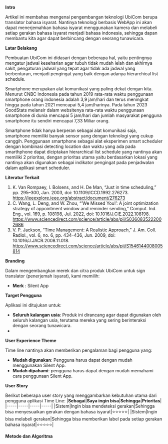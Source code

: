 **Intro**

Artikel ini membahas mengenai pengembangan teknologi UbiCom berupa translator bahasa isyarat. Nantinya teknologi berbasis WebApp ini akan dapat menerjemahkan bahasa isyarat menggunakan kamera dan melabeli setiap gerakan bahasa isyarat menjadi bahasa indonesia, sehingga dapan membantu kita agar dapat berbincang dengan seorang tunawicara.

**Latar Belakang**

Pembuatan UbiCom ini didasari dengan beberapa hal, yaitu pentingnya mengatur jadwal keseharian agar tubuh tidak mudah lelah dan akhirnya sakit, pengaturan jadwal yang tepat agar tidak ada jadwal yang berbenturan, menjadi pengingat yang baik dengan adanya hierarchical list schedule.

Smartphone merupakan alat komunikasi yang paling dekat dengan kita. Menurut CNBC Indonesia pada tahun 2019 rata-rata waktu penggunaan smartphone orang indonesia adalah 3,9 jam/hari dan terus meningkat hingga pada tahun 2021 mencapai 5,4 jam/harinya. Pada tahun 2023 GoodStats melansir dalam websitenya rata-rata waktu penggunaan smartphone di dunia mencapai 5 jam/hari dan jumlah masyarakat pengguna smartphone itu sendiri mencapai 7,33 Miliar orang.

Smartphone tidak hanya berperan sebagai alat komunikasi saja, smartphone memiliki banyak sensor yang dengan teknologi yang cukup canggih. Penggunaan smartphone sebagai alat eksperimen smart scheduler dengan kombinasi detecting location dan waktu yang ada pada smarthphone dapat diciptakan hierarchical list schedule yang nantinya akan memiliki 2 prioritas, dengan prioritas utama yaitu berdasarkan lokasi yang nantinya akan digunakan sebagai indikator pengingat pada penjadwalan dalam aplikasi smart scheduler.

**Literatur Terkait**

1. K. Van Rompaey, I. Bolsens, and H. De Man, “Just in time scheduling,” pp. 295–300, Jan. 2003, doi: 10.1109/ICCD.1992.276273. https://ieeexplore.ieee.org/abstract/document/276273
2. C. Wang, L. Deng, and W. Zhou, “‘We Missed You!’: A joint optimization strategy of appointment window and reminder sending,” Comput. Ind. Eng., vol. 169, p. 108198, Jul. 2022, doi: 10.1016/J.CIE.2022.108198. https://www.sciencedirect.com/science/article/abs/pii/S0360835222002686
3. V. P. Jackson, “Time Management: A Realistic Approach,” J. Am. Coll. Radiol., vol. 6, no. 6, pp. 434–436, Jun. 2009, doi: 10.1016/J.JACR.2008.11.018. https://www.sciencedirect.com/science/article/abs/pii/S1546144008005814

**Branding**

Dalam mengembangkan merek dan citra produk UbiCom untuk sign translator (penerjemah isyarat), kami memilih:
- **Merk** : Silent App

**Target Pengguna**

Aplikasi ini ditujukan untuk:

- **Seluruh kalangan usia**: Produk ini dirancang agar dapat digunakan oleh seluruh kalangan usia, terutama mereka yang sering berinteraksi dengan seorang tunawicara.
- 

**User Experience Theme**

Time line nantinya akan memberikan pengalaman bagi pengguna yang:
- **Mudah digunakan**: Pengguna harus dapat dengan mudah menggunakan Silent App.
- **Mudah dipahami**: pengguna harus dapat dengan mudah memahami cara penggunaan Silent App.

**User Story**

Berikut beberapa user story yang menggambarkan kebutuhan utama dari pengguna aplikasi Time Line:
|**Sebagai**|**Saya ingin bisa**|**Sehingga**|**Prioritas**|
|-----|-----|-----|-----|
|Sistem|Ingin bisa mendeteksi gerakan|Sehingga bisa menyesuaikan gerakan dengan bahasa isyarat|⭐⭐⭐⭐⭐|
|Sistem|Ingin bisa melabeli gerakan|Sehingga bisa memberikan label pada setiap gerakan bahasa isyarat|⭐⭐⭐⭐⭐|

**Metode dan Algoritma**

